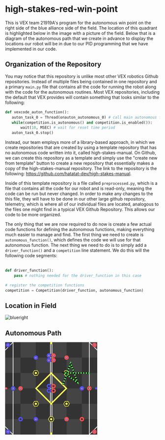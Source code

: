# high-stakes-red-win-point
This is VEX team 21919A's program for the autonomous win point on the right side of the blue alliance side of the field. The location of this quadrant is highlighted below in the image with a picture of the field. Below that is a diagram of the autonomous path that we create in advance to display the locations our robot will be in due to our PID programming that we have implemented in our code.

## Organization of the Repository
You may notice that this repository is unlike most other VEX robotics Github repositories. Instead of multiple files being contained in one repository and a primary `main.py` file that contains all the code for running the robot along with the code for the autonomous routines. Most VEX repositories, including the default that VEX provides will contain something that looks similar to the following:

```python
def vexcode_auton_function():
   auton_task_0 = Thread(onauton_autonomous_0) # call main autonomous function
   while(competition.is_autonomous() and competition.is_enabled()):
       wait(10, MSEC) # wait for reset time period
   auton_task_0.stop()
```

Instead, our team employs more of a library-based approach, in which we create repositories that are created by using a template repository that has no autonomous code written into it, called high-stakes-manual. On Github, we can create this repository as a template and simply use the "create new from template" button to create a new repository that essentially makes a copy of the high-stakes-manual repository. The link to the repository is the following: https://github.com/hatatat-dev/high-stakes-manual. 

Inside of this template repository is a file called `preprocessed.py`, which is a file that contains all the code for our robot and is read-only, meaning the code can be run but never changed. In order to make any changes to the this file, they will have to be done in our other large github repository, telemetry, which is where all of our individual files are located, analogous to the files one might find in a typical VEX Github Repository. This allows our code to be more organized.

The only thing that we are now required to do now is create a few actual code functions for defining the autonomous functions, making everything much easier to manage and find. The first thing we need to create is `autonomous_function()`, which defines the code we will use for that autonomous function. The next thing we need to do is to simply add a `driver_function()` and a `competition` line statement. We do this will the following code segments:

```python

def driver_function():
    pass # nothing needed for the driver_function in this case
```

```python
# register the competition functions
competition = Competition(driver_function, autonomous_function)
```


## Location in Field
![blueright](https://github.com/user-attachments/assets/a6e71d4e-9467-44f8-95da-c22a728d0760)

## Autonomous Path
<img src=svgs/autonomous.svg width="300" height="300"/>
